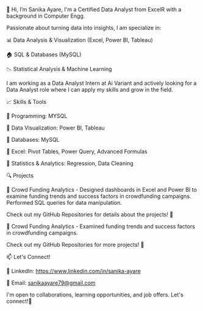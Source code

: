👋 Hi, I’m Sanika Ayare, I'm a Certified Data Analyst from ExcelR with a background in Computer Engg. 

Passionate about turning data into insights, I am specialize in:

📊 Data Analysis & Visualization (Excel, Power BI, Tableau)

🏠 SQL & Databases (MySQL)

📉 Statistical Analysis & Machine Learning

I am working as a Data Analyst Intern at Ai Variant and actively looking for a Data Analyst role where I can apply my skills and grow in the field.

📈 Skills & Tools

🔹 Programming: MYSQL

🔹 Data Visualization: Power BI, Tableau

🔹 Databases: MySQL

🔹 Excel: Pivot Tables, Power Query, Advanced Formulas

🔹 Statistics & Analytics: Regression, Data Cleaning

🔍 Projects 

🔹 Crowd Funding Analytics - Designed dashboards in Excel and Power BI to examine funding trends and success factors in crowdfunding campaigns. Performed SQL queries for data manipulation.

Check out my GitHub Repositories for details about the projects! 🚀 

🔹 Crowd Funding Analytics - Examined funding trends and success factors in crowdfunding campaigns.

Check out my GitHub Repositories for more projects! 🚀

📫 Let's Connect!

🔗 LinkedIn: https://www.linkedin.com/in/sanika-ayare

📧 Email: sanikaayare79@gmail.com

I'm open to collaborations, learning opportunities, and job offers. Let's connect!🚀

